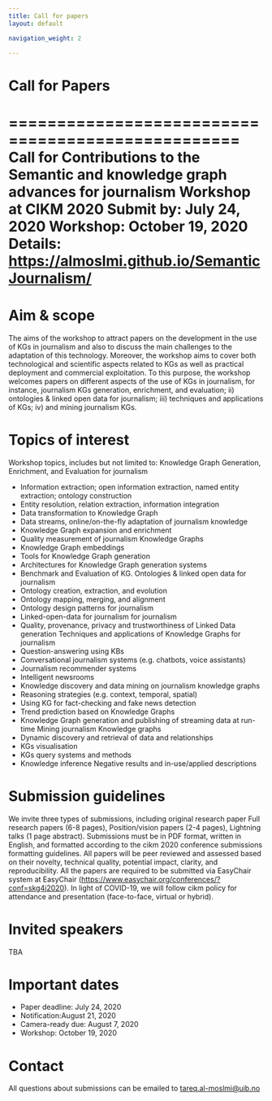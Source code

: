 ```yaml
---
title: Call for papers
layout: default

navigation_weight: 2

---
```


# Call for Papers

==================================================
Call for Contributions to the Semantic and knowledge graph advances for journalism Workshop at CIKM 2020
Submit by: July 24, 2020
Workshop: October 19, 2020
Details: https://almoslmi.github.io/SemanticJournalism/
==================================================

# Aim & scope

The aims of the workshop to attract papers on the development in the use of KGs in journalism and also to discuss the main challenges to the adaptation of this technology. Moreover, the workshop aims to cover both technological and scientific aspects related to KGs as well as practical deployment and commercial exploitation. To this purpose, the workshop welcomes papers on different aspects of the use of KGs in journalism, for instance,  journalism KGs generation, enrichment, and evaluation; ii) ontologies & linked open data for journalism; iii) techniques and applications of KGs; iv) and mining journalism KGs.

# Topics of interest

Workshop topics, includes but not limited to:
Knowledge Graph Generation, Enrichment, and Evaluation for journalism
  - Information extraction; open information extraction, named entity extraction; ontology construction
  - Entity resolution, relation extraction, information integration
  - Data transformation to Knowledge Graph
  - Data streams, online/on-the-fly adaptation of journalism knowledge
  - Knowledge Graph expansion and enrichment
  - Quality measurement of journalism Knowledge Graphs
  - Knowledge Graph embeddings
  - Tools for Knowledge Graph generation
  - Architectures for Knowledge Graph generation systems
  - Benchmark and Evaluation of KG.
Ontologies & linked open data for journalism
  - Ontology creation, extraction, and evolution
  - Ontology mapping, merging, and alignment
  - Ontology design patterns for journalism
  - Linked-open-data for journalism for journalism
  - Quality, provenance, privacy and trustworthiness of Linked Data generation
Techniques and applications of Knowledge Graphs for journalism
  - Question-answering using KBs
  - Conversational journalism systems (e.g. chatbots, voice assistants)
  - Journalism recommender systems
  - Intelligent newsrooms
  - Knowledge discovery and data mining on journalism knowledge graphs
  - Reasoning strategies (e.g. context, temporal, spatial)
  - Using KG for fact-checking and fake news detection
  - Trend prediction based on Knowledge Graphs
  - Knowledge Graph generation and publishing of streaming data at run-time
Mining journalism Knowledge graphs
  - Dynamic discovery and retrieval of data and relationships
  - KGs visualisation
  - KGs query systems and methods
  - Knowledge inference
Negative results and in-use/applied descriptions

# Submission guidelines 

We invite three types of submissions, including original research paper Full research papers (6-8 pages), Position/vision papers (2-4 pages), Lightning talks (1 page abstract). Submissions must be in PDF format, written in English, and formatted according to the cikm 2020 conference submissions formatting guidelines. All papers will be peer reviewed and assessed based on their novelty, technical quality, potential impact, clarity, and reproducibility. All the papers are required to be submitted via EasyChair system at EasyChair (https://www.easychair.org/conferences/?conf=skg4j2020).
In light of COVID-19, we will follow cikm policy for attendance and presentation (face-to-face, virtual or hybrid).

# Invited speakers

TBA

# Important dates

- Paper deadline: July 24, 2020
- Notification:August 21, 2020
- Camera-ready due: August 7, 2020
- Workshop: October 19, 2020

# Contact

All questions about submissions can be emailed to tareq.al-moslmi@uib.no

